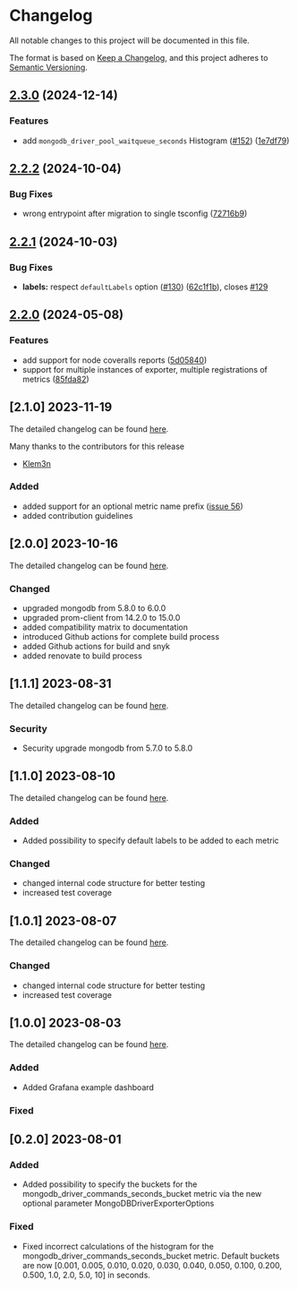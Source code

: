 # Changelog

All notable changes to this project will be documented in this file.

The format is based on [Keep a Changelog](https://keepachangelog.com/en/1.1.0/),
and this project adheres to [Semantic Versioning](https://semver.org/spec/v2.0.0.html).

## [2.3.0](https://github.com/christiangalsterer/mongodb-driver-prometheus-exporter/compare/v2.2.2...v2.3.0) (2024-12-14)


### Features

* add `mongodb_driver_pool_waitqueue_seconds` Histogram ([#152](https://github.com/christiangalsterer/mongodb-driver-prometheus-exporter/issues/152)) ([1e7df79](https://github.com/christiangalsterer/mongodb-driver-prometheus-exporter/commit/1e7df792d69bdf9d1ebdef2545f88e643c7b8289))

## [2.2.2](https://github.com/christiangalsterer/mongodb-driver-prometheus-exporter/compare/v2.2.1...v2.2.2) (2024-10-04)


### Bug Fixes

* wrong entrypoint after migration to single tsconfig ([72716b9](https://github.com/christiangalsterer/mongodb-driver-prometheus-exporter/commit/72716b9655262dc1dfd972b33a4c58b3427ac135))

## [2.2.1](https://github.com/christiangalsterer/mongodb-driver-prometheus-exporter/compare/v2.2.0...v2.2.1) (2024-10-03)


### Bug Fixes

* **labels:** respect `defaultLabels` option ([#130](https://github.com/christiangalsterer/mongodb-driver-prometheus-exporter/issues/130)) ([62c1f1b](https://github.com/christiangalsterer/mongodb-driver-prometheus-exporter/commit/62c1f1b097cb5257acb558a9bebff9f45b8663f7)), closes [#129](https://github.com/christiangalsterer/mongodb-driver-prometheus-exporter/issues/129)

## [2.2.0](https://github.com/christiangalsterer/mongodb-driver-prometheus-exporter/compare/v2.1.0...v2.2.0) (2024-05-08)


### Features

* add support for node coveralls reports ([5d05840](https://github.com/christiangalsterer/mongodb-driver-prometheus-exporter/commit/5d058406ec35d53144bd44a976a5ed2a846dabcd))
* support for multiple instances of exporter, multiple registrations of metrics ([85fda82](https://github.com/christiangalsterer/mongodb-driver-prometheus-exporter/commit/85fda82889a098a357c162a2545cc59eaa9414ce))

## [2.1.0] 2023-11-19

The detailed changelog can be found [here](https://github.com/christiangalsterer/mongodb-driver-prometheus-exporter/compare/v2.0.0...v2.1.0).

Many thanks to the contributors for this release

- [Klem3n](https://github.com/Klem3n)

### Added

- added support for an optional metric name prefix ([issue 56](https://github.com/christiangalsterer/mongodb-driver-prometheus-exporter/issues/56))
- added contribution guidelines

## [2.0.0] 2023-10-16

The detailed changelog can be found [here](https://github.com/christiangalsterer/mongodb-driver-prometheus-exporter/compare/v1.1.1...v2.0.0).

### Changed

- upgraded mongodb from 5.8.0 to 6.0.0
- upgraded prom-client from 14.2.0 to 15.0.0
- added compatibility matrix to documentation
- introduced Github actions for complete build process
- added Github actions for build and snyk
- added renovate to build process

## [1.1.1] 2023-08-31

The detailed changelog can be found [here](https://github.com/christiangalsterer/mongodb-driver-prometheus-exporter/compare/v1.1.0...v1.1.1).

### Security

- Security upgrade mongodb from 5.7.0 to 5.8.0

## [1.1.0] 2023-08-10

The detailed changelog can be found [here](https://github.com/christiangalsterer/mongodb-driver-prometheus-exporter/compare/v1.0.1...v1.1.0).

### Added

- Added possibility to specify default labels to be added to each metric

### Changed

- changed internal code structure for better testing
- increased test coverage

## [1.0.1] 2023-08-07

The detailed changelog can be found [here](https://github.com/christiangalsterer/mongodb-driver-prometheus-exporter/compare/v1.0.0...v1.0.1).

### Changed

- changed internal code structure for better testing
- increased test coverage

## [1.0.0] 2023-08-03

The detailed changelog can be found [here](https://github.com/christiangalsterer/mongodb-driver-prometheus-exporter/compare/v0.0.2...v1.0.0).

### Added

- Added Grafana example dashboard

### Fixed

## [0.2.0] 2023-08-01

### Added

- Added possibility to specify the buckets for the mongodb_driver_commands_seconds_bucket metric via the new optional parameter MongoDBDriverExporterOptions

### Fixed

- Fixed incorrect calculations of the histogram for the mongodb_driver_commands_seconds_bucket metric. Default buckets are now [0.001, 0.005, 0.010, 0.020, 0.030, 0.040, 0.050, 0.100, 0.200, 0.500, 1.0, 2.0, 5.0, 10] in seconds.
